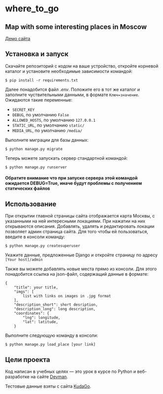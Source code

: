 # where_to_go
## Map with some interesting places in Moscow

[Демо сайта](http://iterekhov.pythonanywhere.com/)

## Установка и запуск
Скачайте репозиторий с кодом на ваше устройство, откройте корневой каталог и установите необходимые зависимости командой:
```
$ pip install -r requirements.txt
```

Далее понадобится файл *.env*. Положите его в тот же каталог и заполните чуствительными данными, в формате `Ключ=значение`.
Ожидаются такие переменные:
- `SECRET_KEY`
- `DEBUG`, по умолчанию `False`
- `ALLOWED_HOSTS`, по умолчанию `127.0.0.1`
- `STATIC_URL`, по умолчанию `static/`
- `MEDIA_URL`, по умолчанию `/media/`


Выполните миграции для базы данных:
```
$ python manage.py migrate
```

Теперь можете запускать сервер стандартной командой:
```
$ python manage.py runserver
```

#### Обратите внимание что при запуске сервера этой командой ожидается DEBUG=True, иначе будут проблемы с получением статических файлов

## Использование

При открытии главной страницы сайта отображается карта Москвы, с указанными на ней интересными локациями. При нажатии на них открываются описания.
Добавлять, удалять и редактировать локации позволяет админ страница сайта. Для того чтобы ей пользоваться, введите в консоли команду:
```
$ python manage.py createsuperuser
```
Укажите данные, предложенные Django и откройте страницу по адресу `[Your host]/admin`

Также вы можете добавлять новые места прямо из консоли. Для этого понадобится ссылка на json-файл, содержащий данные в формате: 
```
{
    "title": your title,
    "imgs": [
        list with links on images in .jpg format
    ],
    "description_short": short desription,
    "description_long": long description,
    "coordinates": {
        "lng": longitude,
        "lat": latitude,
    }
```
Выполните следующую команду в консоли:
```
$ python manage.py load_place [your link]
```

## Цели проекта
Код написан в учебных целях — это урок в курсе по Python и веб-разработке на сайте [Devman](https://dvmn.org/).

Тестовые данные взяты с сайта [KudaGo](https://kudago.com/).

